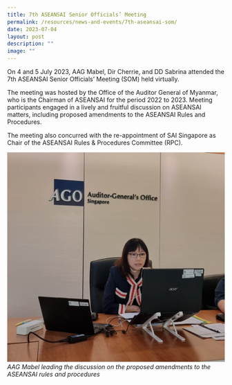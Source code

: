 ```yaml
---
title: 7th ASEANSAI Senior Officials’ Meeting
permalink: /resources/news-and-events/7th-aseansai-som/
date: 2023-07-04
layout: post
description: ""
image: ""
---
```

On 4 and 5 July 2023, AAG Mabel, Dir Cherrie, and DD Sabrina attended the 7th ASEANSAI Senior Officials’ Meeting (SOM) held virtually. 

The meeting was hosted by the Office of the Auditor General of Myanmar, who is the Chairman of ASEANSAI for the period 2022 to 2023. Meeting participants engaged in a lively and fruitful discussion on ASEANSAI matters, including proposed amendments to the ASEANSAI Rules and Procedures. 

The meeting also concurred with the re-appointment of SAI Singapore as Chair of the ASEANSAI Rules & Procedures Committee (RPC).

![](/images/News%20&%20Events%20Photos/2023/aseansai_som2023.jpg)
*AAG Mabel leading the discussion on the proposed amendments to the ASEANSAI rules and procedures*